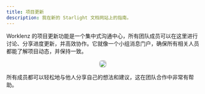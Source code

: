 ```yaml
---
title: 项目更新
description: 我在新的 Starlight 文档网站上的指南。
---
```


Worklenz 的项目更新功能是一个集中式沟通中心，所有团队成员可以在这里进行讨论、分享进度更新，并高效协作。它就像一个小组消息门户，确保所有相关人员都能了解项目动态，并保持一致。

<p align ="center">
<img src="/group_comment.png" style="border: 2px solid #D4d4d4; border-radius: 8px;  ">
</p>

所有成员都可以轻松地与他人分享自己的想法和建议，这在团队合作中非常有帮助。
